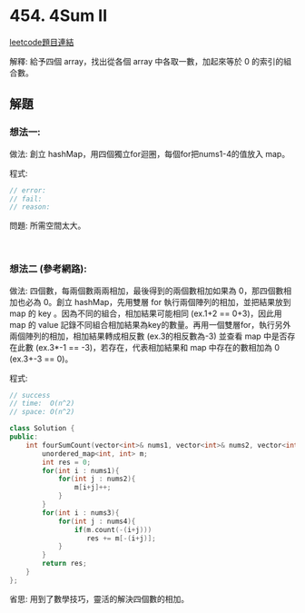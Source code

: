 # 454. 4Sum II

[leetcode題目連結](https://leetcode.com/problems/4sum-ii/)

解釋: 給予四個 array，找出從各個 array 中各取一數，加起來等於 0 的索引的組合數。

## 解題

### 想法一:

做法: 創立 hashMap，用四個獨立for迴圈，每個for把nums1-4的值放入 map。

程式:

```c++
// error: 
// fail:
// reason: 


```

問題: 所需空間太大。

<br/>

### 想法二 (參考網路):

做法: 四個數，每兩個數兩兩相加，最後得到的兩個數相加如果為 0，那四個數相加也必為 0。創立 hashMap，先用雙層 for 執行兩個陣列的相加，並把結果放到 map 的 key 。因為不同的組合，相加結果可能相同 (ex.1+2 == 0+3)，因此用 map 的 value 記錄不同組合相加結果為key的數量。再用一個雙層for，執行另外兩個陣列的相加，相加結果轉成相反數 (ex.3的相反數為-3) 並查看 map 中是否存在此數 (ex.3*-1 == -3)，若存在，代表相加結果和 map 中存在的數相加為 0 (ex.3+-3 == 0)。

程式:

```c++
// success
// time:  O(n^2)
// space: O(n^2)

class Solution {
public:
    int fourSumCount(vector<int>& nums1, vector<int>& nums2, vector<int>& nums3, vector<int>& nums4) {
        unordered_map<int, int> m;
        int res = 0;
        for(int i : nums1){
            for(int j : nums2){
                m[i+j]++;
            }
        }
        for(int i : nums3){
            for(int j : nums4){
                if(m.count(-(i+j)))
                   res += m[-(i+j)];
            }
        }
        return res;
    }
};
```

省思: 用到了數學技巧，靈活的解決四個數的相加。



